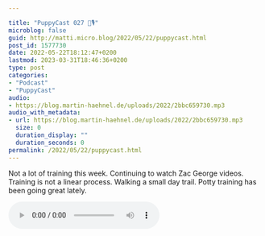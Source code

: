 ```yaml
---

title: "PuppyCast 027 🐶🎙"
microblog: false
guid: http://matti.micro.blog/2022/05/22/puppycast.html
post_id: 1577730
date: 2022-05-22T18:12:47+0200
lastmod: 2023-03-31T18:46:36+0200
type: post
categories:
- "Podcast"
- "PuppyCast"
audio:
- https://blog.martin-haehnel.de/uploads/2022/2bbc659730.mp3
audio_with_metadata:
- url: https://blog.martin-haehnel.de/uploads/2022/2bbc659730.mp3
  size: 0
  duration_display: ""
  duration_seconds: 0
permalink: /2022/05/22/puppycast.html
---
```

Not a lot of training this week. Continuing to watch Zac George videos. Training is not a linear process. Walking a small day trail. Potty training has been going great lately.

<audio controls="controls" src="https://blog.martin-haehnel.de/uploads/2022/2bbc659730.mp3" preload="metadata" />
